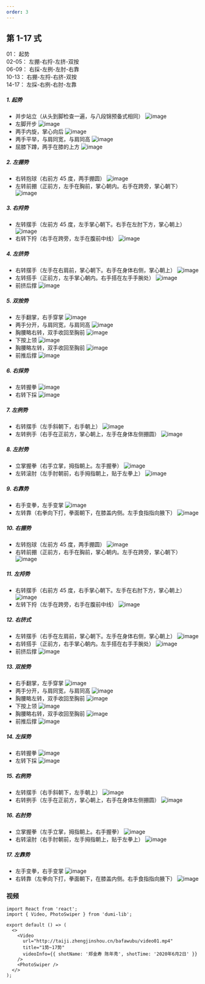 ```yaml
---
order: 3
---
```


## 第 1-17 式

01： 起势  
02-05： 左掤-右捋-左挤-双按  
06-09： 右採-左挒-左肘-右靠  
10-13： 右掤-左捋-右挤-双按  
14-17： 左採-右挒-右肘-左靠

##### 1. 起势

- 并步站立（从头到脚检查一遍，与八段锦预备式相同）
  ![image](http://taiji.zhengjinshou.cn/other/loading.png#imgId=bafawubu/103821.jpg)
- 左脚开步
  ![image](http://taiji.zhengjinshou.cn/other/loading.png#imgId=bafawubu/103831.jpg)
- 两手内旋，掌心向后
  ![image](http://taiji.zhengjinshou.cn/other/loading.png#imgId=bafawubu/103834.jpg)
- 两手平举，与肩同宽，与肩同高
  ![image](http://taiji.zhengjinshou.cn/other/loading.png#imgId=bafawubu/103929.jpg)
- 屈膝下蹲，两手在膝的上方
  ![image](http://taiji.zhengjinshou.cn/other/loading.png#imgId=bafawubu/103937.jpg)

##### 2. 左掤势

- 右转抱球（右前方 45 度，两手掤圆）
  ![image](http://taiji.zhengjinshou.cn/other/loading.png#imgId=bafawubu/103945.jpg)
- 左转前掤（正前方，左手在胸前，掌心朝内。右手在跨旁，掌心朝下）
  ![image](http://taiji.zhengjinshou.cn/other/loading.png#imgId=bafawubu/103953.jpg)

##### 3. 右捋势

- 左转摆手（左前方 45 度，左手掌心朝下。右手在左肘下方，掌心朝上）
  ![image](http://taiji.zhengjinshou.cn/other/loading.png#imgId=bafawubu/104000.jpg)
- 右转下捋（右手在跨旁，左手在腹前中线）
  ![image](http://taiji.zhengjinshou.cn/other/loading.png#imgId=bafawubu/104006.jpg)

##### 4. 左挤势

- 右转摆手（左手在右肩前，掌心朝下。右手在身体右侧，掌心朝上）
  ![image](http://taiji.zhengjinshou.cn/other/loading.png#imgId=bafawubu/104012.jpg)
- 左转搭手（正前方，左手掌心朝内。右手搭在左手手腕处）
  ![image](http://taiji.zhengjinshou.cn/other/loading.png#imgId=bafawubu/104018.jpg)
- 前挤后撑
  ![image](http://taiji.zhengjinshou.cn/other/loading.png#imgId=bafawubu/104022.jpg)

##### 5. 双按势

- 左手翻掌，右手穿掌
  ![image](http://taiji.zhengjinshou.cn/other/loading.png#imgId=bafawubu/104031.jpg)
- 两手分开，与肩同宽，与肩同高
  ![image](http://taiji.zhengjinshou.cn/other/loading.png#imgId=bafawubu/104035.jpg)
- 胸腰略右转，双手收回至胸前
  ![image](http://taiji.zhengjinshou.cn/other/loading.png#imgId=bafawubu/104039.jpg)
- 下按上领
  ![image](http://taiji.zhengjinshou.cn/other/loading.png#imgId=bafawubu/104043.jpg)
- 胸腰略左转，双手收回至胸前
  ![image](http://taiji.zhengjinshou.cn/other/loading.png#imgId=bafawubu/104129.jpg)
- 前推后撑
  ![image](http://taiji.zhengjinshou.cn/other/loading.png#imgId=bafawubu/104135.jpg)

##### 6. 右採势

- 左转握拳
  ![image](http://taiji.zhengjinshou.cn/other/loading.png#imgId=bafawubu/104143.jpg)
- 右转下採
  ![image](http://taiji.zhengjinshou.cn/other/loading.png#imgId=bafawubu/104148.jpg)

##### 7. 左挒势

- 右转摆手（左手斜朝下，右手朝上）
  ![image](http://taiji.zhengjinshou.cn/other/loading.png#imgId=bafawubu/104154.jpg)
- 左转挒手（右手在正前方，掌心朝上，左手在身体左侧掤圆）
  ![image](http://taiji.zhengjinshou.cn/other/loading.png#imgId=bafawubu/104202.jpg)

##### 8. 左肘势

- 立掌握拳（右手立掌，拇指朝上。左手握拳）
  ![image](http://taiji.zhengjinshou.cn/other/loading.png#imgId=bafawubu/104208.jpg)
- 左转滚肘（左手肘朝前，右手拇指朝上，贴于左拳上）
  ![image](http://taiji.zhengjinshou.cn/other/loading.png#imgId=bafawubu/104215.jpg)

##### 9. 右靠势

- 右手变拳，左手变掌
  ![image](http://taiji.zhengjinshou.cn/other/loading.png#imgId=bafawubu/104226.jpg)
- 左转靠（右拳向下打，拳面朝下，在膝盖内侧。左手食指指向腋下）
  ![image](http://taiji.zhengjinshou.cn/other/loading.png#imgId=bafawubu/104232.jpg)

##### 10. 右掤势

- 左转抱球（左前方 45 度，两手掤圆）
  ![image](http://taiji.zhengjinshou.cn/other/loading.png#imgId=bafawubu/104243.jpg)
- 右转前掤（正前方，右手在胸前，掌心朝内。左手在跨旁，掌心朝下）
  ![image](http://taiji.zhengjinshou.cn/other/loading.png#imgId=bafawubu/104250.jpg)

##### 11. 左捋势

- 右转摆手（右前方 45 度，右手掌心朝下。左手在右肘下方，掌心朝上）
  ![image](http://taiji.zhengjinshou.cn/other/loading.png#imgId=bafawubu/104256.jpg)
- 左转下捋（左手在跨旁，右手在腹前中线）
  ![image](http://taiji.zhengjinshou.cn/other/loading.png#imgId=bafawubu/104302.jpg)

##### 12. 右挤式

- 左转摆手（右手在左肩前，掌心朝下。左手在身体右侧，掌心朝上）
  ![image](http://taiji.zhengjinshou.cn/other/loading.png#imgId=bafawubu/104308.jpg)
- 右转搭手（正前方，右手掌心朝内。左手搭在右手手腕处）
  ![image](http://taiji.zhengjinshou.cn/other/loading.png#imgId=bafawubu/104314.jpg)
- 前挤后撑
  ![image](http://taiji.zhengjinshou.cn/other/loading.png#imgId=bafawubu/104317.jpg)

##### 13. 双按势

- 右手翻掌，左手穿掌
  ![image](http://taiji.zhengjinshou.cn/other/loading.png#imgId=bafawubu/104322.jpg)
- 两手分开，与肩同宽，与肩同高
  ![image](http://taiji.zhengjinshou.cn/other/loading.png#imgId=bafawubu/104326.jpg)
- 胸腰略左转，双手收回至胸前
  ![image](http://taiji.zhengjinshou.cn/other/loading.png#imgId=bafawubu/104331.jpg)
- 下按上领
  ![image](http://taiji.zhengjinshou.cn/other/loading.png#imgId=bafawubu/104344.jpg)
- 胸腰略右转，双手收回至胸前
  ![image](http://taiji.zhengjinshou.cn/other/loading.png#imgId=bafawubu/104348.jpg)
- 前推后撑
  ![image](http://taiji.zhengjinshou.cn/other/loading.png#imgId=bafawubu/104355.jpg)

##### 14. 左採势

- 右转握拳
  ![image](http://taiji.zhengjinshou.cn/other/loading.png#imgId=bafawubu/104405.jpg)
- 左转下採
  ![image](http://taiji.zhengjinshou.cn/other/loading.png#imgId=bafawubu/104419.jpg)

##### 15. 右挒势

- 左转摆手（右手斜朝下，左手朝上）
  ![image](http://taiji.zhengjinshou.cn/other/loading.png#imgId=bafawubu/104430.jpg)
- 右转挒手（左手在正前方，掌心朝上，右手在身体左侧掤圆）
  ![image](http://taiji.zhengjinshou.cn/other/loading.png#imgId=bafawubu/104436.jpg)

##### 16. 右肘势

- 立掌握拳（左手立掌，拇指朝上。右手握拳）
  ![image](http://taiji.zhengjinshou.cn/other/loading.png#imgId=bafawubu/104441.jpg)
- 右转滚肘（右手肘朝前，左手拇指朝上，贴于左拳上）
  ![image](http://taiji.zhengjinshou.cn/other/loading.png#imgId=bafawubu/104445.jpg)

##### 17. 左靠势

- 左手变拳，右手变掌
  ![image](http://taiji.zhengjinshou.cn/other/loading.png#imgId=bafawubu/104455.jpg)
- 右转靠（左拳向下打，拳面朝下，在膝盖内侧。右手食指指向腋下）
  ![image](http://taiji.zhengjinshou.cn/other/loading.png#imgId=bafawubu/104500.jpg)

### 视频

```tsx | inline
import React from 'react';
import { Video, PhotoSwiper } from 'dumi-lib';

export default () => (
  <>
    <Video
      url="http://taiji.zhengjinshou.cn/bafawubu/video01.mp4"
      title="1势~17势"
      videoInfo={{ shotName: '郑金寿 陈年秀', shotTime: '2020年6月2日' }}
    />
    <PhotoSwiper />
  </>
);
```
